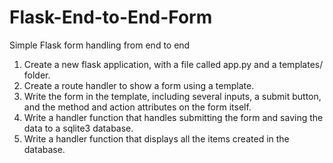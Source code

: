 # Flask-End-to-End-Form
Simple Flask form handling from end to end

1. Create a new flask application, with a file called app.py and a templates/ folder.
2. Create a route handler to show a form using a template.
3. Write the form in the template, including several inputs, a submit button, and the method and action attributes on the form itself.
4. Write a handler function that handles submitting the form and saving the data to a sqlite3 database.
5. Write a handler function that displays all the items created in the database.




